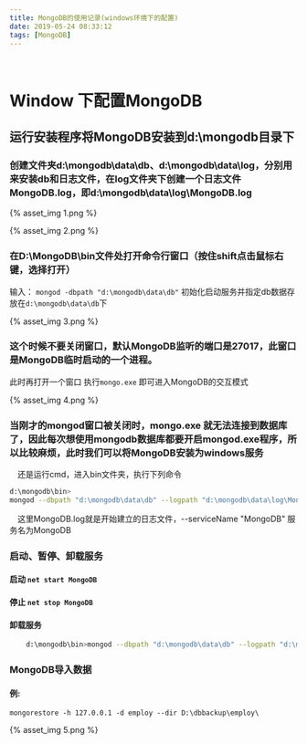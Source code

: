 ```yaml
---
title: MongoDB的使用记录(windows环境下的配置)
date: 2019-05-24 08:33:12
tags: [MongoDB]
---
```


<br>

#	Window 下配置MongoDB
## 运行安装程序将MongoDB安装到d:\mongodb目录下
### 创建文件夹d:\mongodb\data\db、d:\mongodb\data\log，分别用来安装db和日志文件，在log文件夹下创建一个日志文件MongoDB.log，即d:\mongodb\data\log\MongoDB.log

{% asset_img 1.png %}

{% asset_img 2.png %}

### 在D:\MongoDB\bin文件处打开命令行窗口（按住shift点击鼠标右键，选择打开）
输入： `mongod -dbpath "d:\mongodb\data\db"` 初始化启动服务并指定db数据存放在`d:\mongodb\data\db`下

{% asset_img 3.png %}

### 这个时候不要关闭窗口，默认MongoDB监听的端口是27017，此窗口是MongoDB临时启动的一个进程。
此时再打开一个窗口 执行`mongo.exe` 即可进入MongoDB的交互模式

{% asset_img 4.png %}

### 当刚才的mongod窗口被关闭时，mongo.exe 就无法连接到数据库了，因此每次想使用mongodb数据库都要开启mongod.exe程序，所以比较麻烦，此时我们可以将MongoDB安装为windows服务
　还是运行cmd，进入bin文件夹，执行下列命令
``` bash
d:\mongodb\bin>
mongod --dbpath "d:\mongodb\data\db" --logpath "d:\mongodb\data\log\MongoDB.log" --install --serviceName "MongoDB"
```
　这里MongoDB.log就是开始建立的日志文件，--serviceName "MongoDB" 服务名为MongoDB

### 启动、暂停、卸载服务
#### 启动 `net start MongoDB`
#### 停止 `net stop MongoDB`
#### 卸载服务
``` bash
    d:\mongodb\bin>mongod --dbpath "d:\mongodb\data\db" --logpath "d:\mongodb\data\log\MongoDB.log" --remove --serviceName "MongoDB"      
```    
 
### MongoDB导入数据
#### 例:
`mongorestore -h 127.0.0.1 -d employ --dir D:\dbbackup\employ\`

{% asset_img 5.png %}
 
